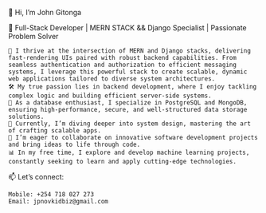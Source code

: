 
👋 Hi, I’m John Gitonga

🎯 Full-Stack Developer | MERN STACK && Django Specialist | Passionate Problem Solver

    🚀 I thrive at the intersection of MERN and Django stacks, delivering fast-rendering UIs paired with robust backend capabilities. From seamless authentication and authorization to efficient messaging systems, I leverage this powerful stack to create scalable, dynamic web applications tailored to diverse system architectures.
    🛠️ My true passion lies in backend development, where I enjoy tackling complex logic and building efficient server-side systems.
    💾 As a database enthusiast, I specialize in PostgreSQL and MongoDB, ensuring high-performance, secure, and well-structured data storage solutions.
    🌱 Currently, I’m diving deeper into system design, mastering the art of crafting scalable apps.
    🤝 I’m eager to collaborate on innovative software development projects and bring ideas to life through code.
    📊 In my free time, I explore and develop machine learning projects, constantly seeking to learn and apply cutting-edge technologies.

📫 Let’s connect:

    Mobile: +254 718 027 273
    Email: jpnovkidbiz@gmail.com
